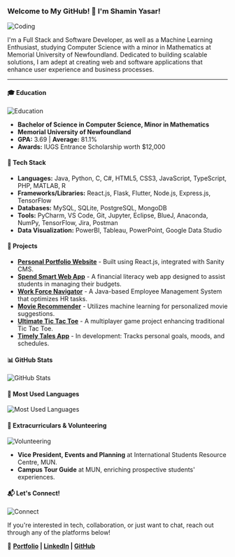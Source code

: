 
### Welcome to My GitHub! 👋 I'm Shamin Yasar!

![Coding](https://media.giphy.com/media/ZVik7pBtu9dNS/giphy.gif)

I'm a Full Stack and Software Developer, as well as a Machine Learning Enthusiast, studying Computer Science with a minor in Mathematics at Memorial University of Newfoundland. Dedicated to building scalable solutions, I am adept at creating web and software applications that enhance user experience and business processes.

---

#### 🎓 Education

![Education](https://media.giphy.com/media/IeRdg7gLkfK1ly2mFU/giphy.gif)

- **Bachelor of Science in Computer Science, Minor in Mathematics**
- **Memorial University of Newfoundland**
- **GPA:** 3.69 | **Average:** 81.1%
- **Awards:** IUGS Entrance Scholarship worth $12,000

#### 🚀 Tech Stack

- **Languages:** Java, Python, C, C#, HTML5, CSS3, JavaScript, TypeScript, PHP, MATLAB, R
- **Frameworks/Libraries:** React.js, Flask, Flutter, Node.js, Express.js, TensorFlow
- **Databases:** MySQL, SQLite, PostgreSQL, MongoDB
- **Tools:** PyCharm, VS Code, Git, Jupyter, Eclipse, BlueJ, Anaconda, NumPy, TensorFlow, Jira, Postman
- **Data Visualization:** PowerBI, Tableau, PowerPoint, Google Data Studio

#### 🔨 Projects

- **[Personal Portfolio Website](https://github.com/shamin2/Portfolio_Website)** - Built using React.js, integrated with Sanity CMS.
- **[Spend Smart Web App](https://github.com/shamin2/Spend_Smart_App)** - A financial literacy web app designed to assist students in managing their budgets.
- **[Work Force Navigator](https://github.com/shamin2/WorkForce-Navigator)** - A Java-based Employee Management System that optimizes HR tasks.
- **[Movie Recommender](https://github.com/shamin2/Movie-recommender-ML)** - Utilizes machine learning for personalized movie suggestions.
- **[Ultimate Tic Tac Toe](https://github.com/shamin2/Ultimate-Tic-Tac-Toe-Game)** - A multiplayer game project enhancing traditional Tic Tac Toe.
- **[Timely Tales App](https://github.com/shamin2/Timely-Tales)** - In development: Tracks personal goals, moods, and schedules.

#### 📊 GitHub Stats

![GitHub Stats](https://github-readme-stats.vercel.app/api?username=shamin2&theme=radical&show_icons=true)

#### 🌟 Most Used Languages

![Most Used Languages](https://github-readme-stats.vercel.app/api/top-langs/?username=shamin2&theme=radical&layout=compact)

#### 🌟 Extracurriculars & Volunteering

![Volunteering](https://media.giphy.com/media/26BRBupa6nRXMGBP2/giphy.gif)

- **Vice President, Events and Planning** at International Students Resource Centre, MUN.
- **Campus Tour Guide** at MUN, enriching prospective students' experiences.

#### 📬 Let's Connect!

![Connect](https://media.giphy.com/media/Wj7lNjMNDxSmc/giphy.gif)

If you're interested in tech, collaboration, or just want to chat, reach out through any of the platforms below!

🔗 **[Portfolio](https://shamin-portfolio.netlify.app/) | [LinkedIn](https://www.linkedin.com/in/shamin-yasar-768a322a5/) | [GitHub](https://github.com/shamin2)**
